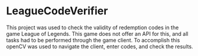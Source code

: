 # LeagueCodeVerifier
This project was used to check the validity of redemption codes in the game League of Legends. This game does not offer an API for this, and all tasks had to be performed through the game client. To accomplish this openCV was used to navigate the client, enter codes, and check the results.
